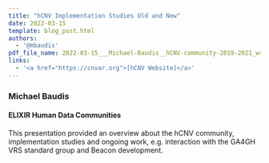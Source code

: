 ```yaml
---
title: "hCNV Implementation Studies Old and New"
date: 2022-03-15
template: blog_post.html 
authors:
  - '@mbaudis'
pdf_file_name: 2022-03-15___Michael-Baudis__hCNV-community-2019-2021_wrap-up.pdf
links:
  - '<a href="https://cnvar.org">[hCNV Website]</a>'
---
```



### Michael Baudis
#### ELIXIR Human Data Communities

This presentation provided an overview about the hCNV community, implementation studies
and ongoing work, e.g. interaction with the GA4GH VRS standard group and Beacon development.
